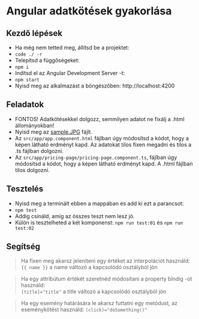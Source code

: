 # Angular adatkötések gyakorlása

## Kezdő lépések
- Ha még nem tetted meg, állítsd be a projektet:
- `code ./ -r`
- Telepítsd a függőségeket:
- `npm i`
- Indítsd el az Angular Development Server -t:
- `npm start`
- Nyisd meg az alkalmazást a böngészőben: http://localhost:4200

## Feladatok
- FONTOS! Adatkötésekkel dolgozz, semmilyen adatot ne fixálj a .html állományokban!
- Nyisd meg az [sample.JPG](sample.JPG) fájlt.
- Az `src/app/app.component.html` fájlban úgy módosítsd a kódot, hogy a képen látható erdményt kapd. Az adatokat tilos fixen megadni és tilos a .ts fájlban 
dolgozni.
- Az `src/app/pricing-page/pricing-page.component.ts`, fájlban úgy módosítsd a 
kódot, hogy a képen látható erdményt kapd. A .html fájlban tilos dolgozni.

## Tesztelés
- Nyisd meg a terminált ebben a mappában és add ki ezt a parancsot:
- `npm test`
- Addig csináld, amíg az összes teszt nem lesz jó.
- Külön is tesztelheted a két komponenst: `npm run test:01` és `npm run test:02`

## Segítség
> Ha fixen meg akarsz jeleníteni egy értéket az interpolációt használd:  
> `{{ name }}` a name változó a kapcsolódó osztályból jön  
  
> Ha egy attribútum értékét szeretnéd módosítani a property bindig -ot használd:  
> `[title]="title"` a title változó a kapcsolódó osztályból jön  
  
> Ha egy esemény határására le akarsz futtatni egy metódust, az eseménykötést használd:
> `(click)="doSomething()"`


